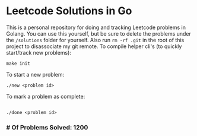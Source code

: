 # Leetcode Solutions in Go

This is a personal repository for doing and tracking Leetcode problems in Golang. You can use this yourself, but be sure to delete the problems under the `/solutions` folder for yourself. Also run `rm -rf .git` in the root of this project to disassociate my git remote.
To compile helper cli's (to quickly start/track new problems):

```
make init
```

To start a new problem:

```
./new <problem id>
```

To mark a problem as complete:

```

./done <problem id>
```

### # Of Problems Solved: 1200
